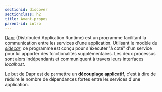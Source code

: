 ```yaml
---
sectionid: discover
sectionclass: h2
title: Avant-propos
parent-id: intro
---
```


[Dapr](https://dapr.io/) (Distributed Application Runtime) est un programme facilitant la communication entre les services d'une application. Utilisant le modèle du [_sidecar_](https://docs.microsoft.com/fr-fr/azure/architecture/patterns/sidecar), ce programme est conçu pour s'éxecuter "à coté" d'un service pour lui apporter des fonctionalités supplémentaires. Les deux processus sont alors indépendants et communiquent à travers leurs interfaces *localhost*.

Le but de Dapr est de permettre un **découplage applicatif**, c'est à dire de réduire le nombre de dépendances fortes entre les services d'une application.